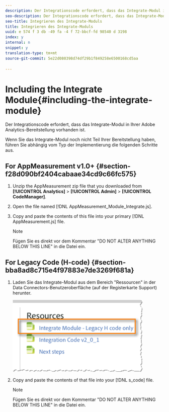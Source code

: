 ```yaml
---
description: Der Integrationscode erfordert, dass das Integrate-Modul in Ihrer Adobe Analytics-Bereitstellung vorhanden ist.
seo-description: Der Integrationscode erfordert, dass das Integrate-Modul in Ihrer Adobe Analytics-Bereitstellung vorhanden ist.
seo-title: Integrieren des Integrate-Moduls
title: Integrieren des Integrate-Moduls
uuid: e 574 f 3 db -49 fa -4 f 72-bbcf-fd 98540 d 3198
index: y
internal: n
snippet: y
translation-type: tm+mt
source-git-commit: 5e22d080398d74df29b1f849258e6500168cd5aa

---
```



# Including the Integrate Module{#including-the-integrate-module}

Der Integrationscode erfordert, dass das Integrate-Modul in Ihrer Adobe Analytics-Bereitstellung vorhanden ist.

Wenn Sie das Integrate-Modul noch nicht Teil Ihrer Bereitstellung haben, führen Sie abhängig vom Typ der Implementierung die folgenden Schritte aus.

## For AppMeasurement v1.0+ {#section-f28d090bf2404cabaae34cd9c66fc575}

1. Unzip the AppMeasurement zip file that you downloaded from **[!UICONTROL Analytics]** &gt; **[!UICONTROL Admin]** &gt; **[!UICONTROL CodeManager]**.

1. Open the file named [!DNL AppMeasurement_Module_Integrate.js].
1. Copy and paste the contents of this file into your primary [!DNL AppMeasurement.js] file.

   >[!NOTE]
   >
   >Fügen Sie es direkt vor dem Kommentar "DO NOT ALTER ANYTHING BELOW THIS LINE" in die Datei ein.

## For Legacy Code (H-code) {#section-bba8ad8c715e4f97883e7de3269f681a}

1. Laden Sie das Integrate-Modul aus dem Bereich "Ressourcen" in der Data Connectors-Benutzeroberfläche (auf der Registerkarte Support) herunter.

   ![](assets/h_code.png)

1. Copy and paste the contents of that file into your [!DNL s_code] file.

   >[!NOTE]
   >
   >Fügen Sie es direkt vor dem Kommentar "DO NOT ALTER ANYTHING BELOW THIS LINE" in die Datei ein.

